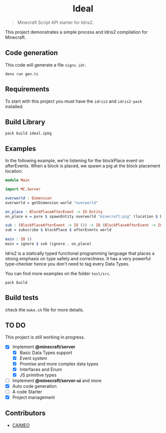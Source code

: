 # <div align='center'>Ideal</div>
> Minecraft Script API starter for Idris2.

This project demonstrates a simple process and Idris2 compilation for Minecraft.

## Code generation
This code will generate a file `signs.idr`. 
```shell
deno run gen.ts
```

## Requirements
To start with this project you must have the `idris2` and `idris2-pack` installed. 

## Build Library
```shell
pack build ideal.ipkg
```

## Examples

In the following example, we're listening for the blockPlace event on afterEvents. When a block is placed, we spawn a pig at the block placement location:

```idris
module Main

import MC.Server

overworld : Dimension
overworld = getDimension world "overworld"

on_place : BlockPlaceAfterEvent -> IO Entity
on_place e = pure $ spawnEntity overworld "minecraft:pig" (location $ block $ asBlockEvent e)

sub : (BlockPlaceAfterEvent -> IO ()) -> IO (BlockPlaceAfterEvent -> IO ())
sub = subscribe $ blockPlace $ afterEvents world
 
main : IO ()
main = ignore $ sub (ignore . on_place)
```
Idris2 is a statically typed functional programming language that places a strong emphasis on type safety and correctness. It has a very powerful type-checker hence you don't need to tag every Data Types.

You can find more examples on the folder `test/src`.

```shell
pack build 
```

## Build tests
check the `make.sh` file for more details.

## TO DO
This project is still working in progress.

- [x] Implement **@minecraft/server**
    - [x] Basic Data Types support
    - [x] Event system
    - [x] Promise and more complex data types
    - [x] Interfaces and Enum
    - [x] JS primitive types
- [ ] Implement **@minecraft/server-ui** and more
- [x] Auto code generation
- [ ] A code Starter
- [x] Project management

## Contributors
- [CAIMEO](https://github.com/CAIMEOX)
